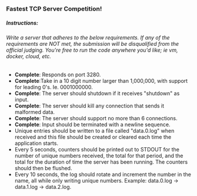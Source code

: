 ### Fastest TCP Server Competition!

##### Instructions:

###### Write a server that adheres to the below requirements. If any of the requirements are NOT met, the submission will be disqualified from the official judging.  You're free to run the code anywhere you'd like; ie vm, docker, cloud, etc.

* <b>Complete</b>: Responds on port 3280.
* <b>Complete</b>:Take in a 10 digit number larger than 1,000,000, with support for leading 0's. Ie. 0001000000.
* <b>Complete</b>: The server should shutdown if it receives "shutdown" as input.
* <b>Complete</b>: The server should kill any connection that sends it malformed data.
* <b>Complete</b>: The server should support no more than 6 connections.
* <b>Complete</b>: Input should be terminated with a newline sequence.
* Unique entries should be written to a file called "data.0.log" when received and this file should be created or cleared each time the application starts.
* Every 5 seconds, counters should be printed out to STDOUT for the number of unique numbers received, the total for that period, and the total for the duration of time the server has been running.  The counters should then be flushed.
* Every 10 seconds, the log should rotate and increment the number in the name, all while only writing unique numbers. Example: data.0.log -> data.1.log -> data.2.log.
